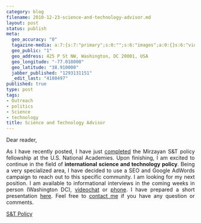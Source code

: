 ```yaml
--- 
category: blog
filename: 2010-12-23-science-and-technology-advisor.md
layout: post
status: publish
meta: 
  geo_accuracy: "0"
  tagazine-media: a:7:{s:7:"primary";s:0:"";s:6:"images";a:0:{}s:6:"videos";a:0:{}s:11:"image_count";s:1:"0";s:6:"author";s:7:"4180497";s:7:"blog_id";s:7:"8438084";s:9:"mod_stamp";s:19:"2011-01-07 16:21:31";}
  geo_public: "1"
  geo_address: 425 P St NW, Washington, DC 20001, USA
  geo_longitude: "-77.018000"
  geo_latitude: "38.910000"
  jabber_published: "1293131151"
  _edit_last: "4180497"
published: true
type: post
tags: 
- Outreach
- politics
- Science
- technology
title: Science and Technology Advisor
---
```

Dear reader,
<p style="text-align:justify;">As I have recently posted, I have just <a href="/2010/12/09/101-days-as-science-and-technology-policy-fellow/">completed</a> the Mirzayan S&amp;T policy fellowship at the U.S. National Academies. Upon finishing, I am excited to continue in the field of <strong>international science and technology policy</strong>. Being a very specialized area, I have decided to use a SEO and Google AdWords campaign to reach out to this specific community. I am looking for my next position. I am available to informational interviews in the coming weeks in person (Washington DC), <a href="/contact/">videochat</a> or <a href="/contact/">phone</a>. I have prepared a short presentation <a href="/st-policy/">here</a>. Feel free to <a href="/contact/">contact me</a> if you have any question or comments.</p>
<p style="text-align:justify;"><a href="/st-policy/">S&amp;T Policy</a></p>
<p style="text-align:justify;">&nbsp;</p>
<p style="text-align:center;">&nbsp;</p>
